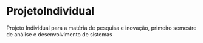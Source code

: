 # ProjetoIndividual
Projeto Individual para a matéria de pesquisa e inovação, primeiro semestre de análise e desenvolvimento de sistemas
